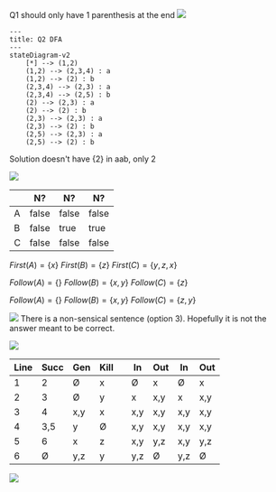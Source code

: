 Q1 should only have 1 parenthesis at the end
![](Pasted%20image%2020240611100540.png)
```mermaid
---
title: Q2 DFA
---
stateDiagram-v2
	[*] --> (1,2)
	(1,2) --> (2,3,4) : a
	(1,2) --> (2) : b
	(2,3,4) --> (2,3) : a
	(2,3,4) --> (2,5) : b
	(2) --> (2,3) : a
	(2) --> (2) : b
	(2,3) --> (2,3) : a
	(2,3) --> (2) : b
	(2,5) --> (2,3) : a
	(2,5) --> (2) : b
```
Solution doesn't have {2} in aab, only 2

![](Pasted%20image%2020240611101921.png)

|     | N?    | N?    | N?    |
| --- | ----- | ----- | ----- |
| A   | false | false | false |
| B   | false | true  | true  |
| C   | false | false | false |

$First(A)=\{x\}$
$First(B)=\{z\}$
$First(C)=\{y,z,x\}$

$Follow(A)=\{\}$
$Follow(B)=\{x,y\}$
$Follow(C)=\{z\}$

$Follow(A)=\{\}$
$Follow(B)=\{x,y\}$
$Follow(C)=\{z,y\}$

![](Pasted%20image%2020240611114823.png)
There is a non-sensical sentence (option 3). Hopefully it is not the answer meant to be correct.

![](Pasted%20image%2020240611104524.png)

| Line | Succ | Gen | Kill |     | In  | Out | In  | Out |
| ---- | ---- | --- | ---- | --- | --- | --- | --- | --- |
| 1    | 2    | Ø   | x    |     | Ø   | x   | Ø   | x   |
| 2    | 3    | Ø   | y    |     | x   | x,y | x   | x,y |
| 3    | 4    | x,y | x    |     | x,y | x,y | x,y | x,y |
| 4    | 3,5  | y   | Ø    |     | x,y | x,y | x,y | x,y |
| 5    | 6    | x   | z    |     | x,y | y,z | x,y | y,z |
| 6    | Ø    | y,z | y    |     | y,z | Ø   | y,z | Ø   |

![](Pasted%20image%2020240611105634.png)
